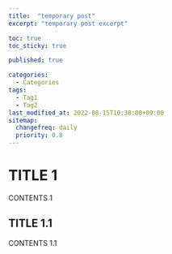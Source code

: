 ```yaml
---
title:  "temporary post"
excerpt: "temporary post excerpt"

toc: true
toc_sticky: true

published: true

categories:
  - Categories
tags:
  - Tag1
  - Tag2
last_modified_at: 2022-08-15T10:30:00+09:00
sitemap:
  changefreq: daily
  priority: 0.8
---
```


# TITLE 1

CONTENTS 1

## TITLE 1.1

CONTENTS 1.1
